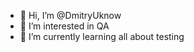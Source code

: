 - 👋 Hi, I’m @DmitryUknow
- 👀 I’m interested in QA
- 🌱 I’m currently learning all about testing




<!---
DmitryUknow/DmitryUknow is a ✨ special ✨ repository because its `README.md` (this file) appears on your GitHub profile.
You can click the Preview link to take a look at your changes.
--->
